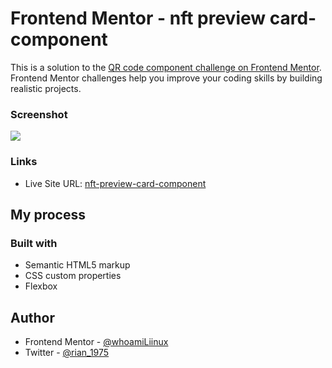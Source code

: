 # Frontend Mentor - nft preview card-component

This is a solution to the [QR code component challenge on Frontend Mentor](https://www.frontendmentor.io/challenges/qr-code-component-iux_sIO_H). Frontend Mentor challenges help you improve your coding skills by building realistic projects. 

### Screenshot

![](./screenshot.jpg)

### Links
- Live Site URL: [nft-preview-card-component](https://nft-preview-card-component-main-riant.netlify.app/)

## My process

### Built with

- Semantic HTML5 markup
- CSS custom properties
- Flexbox

## Author
- Frontend Mentor - [@whoamiLiinux](https://www.frontendmentor.io/profile/whoamiLiinux)
- Twitter - [@rian_1975](https://twitter.com/rian_1975)

